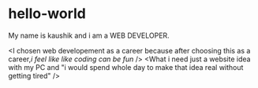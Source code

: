 # hello-world

My name is kaushik and i am a WEB DEVELOPER.

<I chosen web developement as a career because after choosing this as a career,*i feel like like coding can be fun* />
<What i need just a website idea with my PC and "i would spend whole day to make that idea real without getting tired" />
